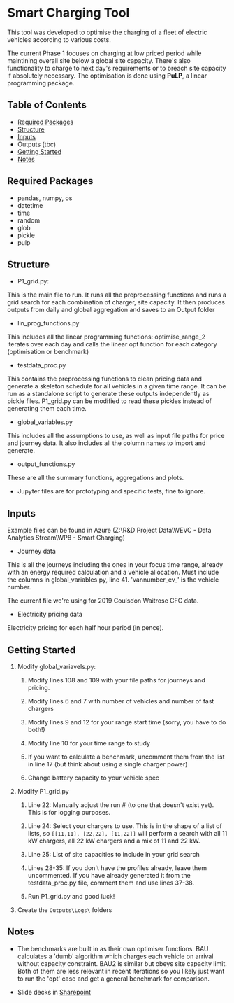 # Smart Charging Tool
This tool was developed to optimise the charging of a fleet of electric
vehicles according to various costs.

The current Phase 1 focuses on charging at low priced period while
maintining overall site below a global site capacity. There's also
functionality to charge to next day's requirements or to breach site
capacity if absolutely necessary. The optimisation is done using **PuLP**,
a linear programming package.

## Table of Contents

* [Required Packages](https://github.com/st-FPS/Smart_charging_prototypes#required-packages)
* [Structure](https://github.com/st-FPS/Smart_charging_prototypes#structure)
* [Inputs](https://github.com/st-FPS/Smart_charging_prototypes#inputs)
* Outputs (tbc)
* [Getting Started](https://github.com/st-FPS/Smart_charging_prototypes#getting-started)
* [Notes](https://github.com/st-FPS/Smart_charging_prototypes#notes)

## Required Packages
- pandas, numpy, os
- datetime
- time
- random
- glob
- pickle
- pulp

## Structure

- P1_grid.py:

This is the main file to run. It runs all the preprocessing functions
and runs a grid search for each combination of charger, site capacity.
It then produces outputs from daily and global aggregation and saves to
an Output folder

- lin_prog_functions.py

This includes all the linear programming functions:
optimise_range_2 iterates over each day and calls the linear opt
function for each category (optimisation or benchmark)

- testdata_proc.py

This contains the preprocessing functions to clean pricing data and
generate a skeleton schedule for all vehicles in a given time range.
It can be run as a standalone script to generate these outputs
independently as pickle files. P1_grid.py can be modified to read these
pickles instead of generating them each time.

- global_variables.py

This includes all the assumptions to use, as well as input file paths
for price and journey data. It also includes all the column names to
import and generate.

- output_functions.py

These are all the summary functions, aggregations and plots.

- Jupyter files are for prototyping and specific tests, fine to ignore.

## Inputs
Example files can be found in Azure (Z:\R&D Project Data\WEVC - Data Analytics Stream\WP8 - Smart Charging)

- Journey data

This is all the journeys including the ones in your focus time range,
already with an energy required calculation and a vehicle allocation.
Must include the columns in global_variables.py, line 41.
'vannumber_ev_' is the vehicle number.

The current file we're using for 2019 Coulsdon Waitrose CFC data.

- Electricity pricing data

Electricity pricing for each half hour period (in pence).

## Getting Started

1) Modify global_variavels.py:

    1) Modify lines 108 and 109 with your file paths for journeys and
   pricing.

    1) Modify lines 6 and 7 with number of vehicles and number of fast
       chargers

    1) Modify lines 9 and 12 for your range start time (sorry, you have
       to do both!)

    1) Modify line 10 for your time range to study

    1) If you want to calculate a benchmark, uncomment them from the
       list in line 17 (but think about using a single charger power)

    1) Change battery capacity to your vehicle spec

2) Modify P1_grid.py

    1) Line 22: Manually adjust the run # (to one that doesn't exist
   yet). This is for logging purposes.

    1) Line 24: Select your chargers to use. This is in the shape of a
   list of lists, so `[[11,11], [22,22], [11,22]]` will perform a search 
   with all 11 kW chargers, all 22 kW chargers and a mix of 11 and 22 kW.

    1) Line 25: List of site capacities to include in your grid search

    1) Lines 28-35: If you don't have the profiles already, leave them
   uncommented. If you have already generated it from the
   testdata_proc.py file, comment them and use lines 37-38.

    1) Run P1_grid.py and good luck!
    
 1) Create the `Outputs\Logs\` folders

## Notes
- The benchmarks are built in as their own optimiser functions. BAU
calculates a 'dumb' algorithm which charges each vehicle on arrival
without capacity constraint. BAU2 is similar but obeys site capacity
limit. Both of them are less relevant in recent iterations so you
likely just want to run the 'opt' case and get a general benchmark for
comparison.

- Slide decks in [Sharepoint](https://flexpowerltd.sharepoint.com/:f:/s/WEVCMFC/ErXbpxa-1YtKo6P5XfcKhhIB92Bj8NSUSW9O0Oc_36hyGQ?e=X2TiLs)
